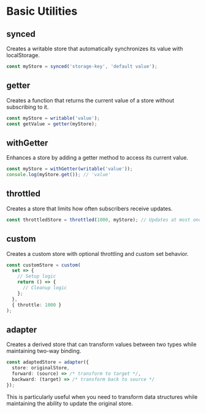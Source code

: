 # Basic Utilities

## synced
Creates a writable store that automatically synchronizes its value with localStorage.

```typescript
const myStore = synced('storage-key', 'default value');
```

## getter
Creates a function that returns the current value of a store without subscribing to it.

```typescript
const myStore = writable('value');
const getValue = getter(myStore);

```

## withGetter
Enhances a store by adding a getter method to access its current value.

```typescript
const myStore = withGetter(writable('value'));
console.log(myStore.get()); // 'value'
```

## throttled
Creates a store that limits how often subscribers receive updates.

```typescript
const throttledStore = throttled(1000, myStore); // Updates at most once per second
```

## custom
Creates a custom store with optional throttling and custom set behavior.

```typescript
const customStore = custom(
  set => {
    // Setup logic
    return () => {
      // Cleanup logic
    };
  },
  { throttle: 1000 }
);
```

## adapter
Creates a derived store that can transform values between two types while maintaining two-way binding.

```typescript
const adaptedStore = adapter({
  store: originalStore,
  forward: (source) => /* transform to target */,
  backward: (target) => /* transform back to source */
});
```

This is particularly useful when you need to transform data structures while maintaining the ability to update the original store.
